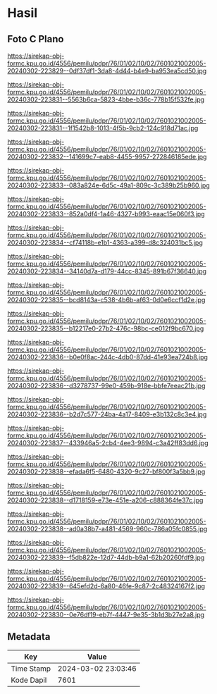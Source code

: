 # Hasil

## Foto C Plano

https://sirekap-obj-formc.kpu.go.id/4556/pemilu/pdpr/76/01/02/10/02/7601021002005-20240302-223829--0df37df1-3da8-4d44-b4e9-ba953ea5cd50.jpg

https://sirekap-obj-formc.kpu.go.id/4556/pemilu/pdpr/76/01/02/10/02/7601021002005-20240302-223831--5563b6ca-5823-4bbe-b36c-778b15f532fe.jpg

https://sirekap-obj-formc.kpu.go.id/4556/pemilu/pdpr/76/01/02/10/02/7601021002005-20240302-223831--1f1542b8-1013-4f5b-9cb2-124c918d71ac.jpg

https://sirekap-obj-formc.kpu.go.id/4556/pemilu/pdpr/76/01/02/10/02/7601021002005-20240302-223832--141699c7-eab8-4455-9957-272846185ede.jpg

https://sirekap-obj-formc.kpu.go.id/4556/pemilu/pdpr/76/01/02/10/02/7601021002005-20240302-223833--083a824e-6d5c-49a1-809c-3c389b25b960.jpg

https://sirekap-obj-formc.kpu.go.id/4556/pemilu/pdpr/76/01/02/10/02/7601021002005-20240302-223833--852a0df4-1a46-4327-b993-eaac15e060f3.jpg

https://sirekap-obj-formc.kpu.go.id/4556/pemilu/pdpr/76/01/02/10/02/7601021002005-20240302-223834--cf74118b-e1b1-4363-a399-d8c324031bc5.jpg

https://sirekap-obj-formc.kpu.go.id/4556/pemilu/pdpr/76/01/02/10/02/7601021002005-20240302-223834--34140d7a-d179-44cc-8345-891b67f36640.jpg

https://sirekap-obj-formc.kpu.go.id/4556/pemilu/pdpr/76/01/02/10/02/7601021002005-20240302-223835--bcd8143a-c538-4b6b-af63-0d0e6ccf1d2e.jpg

https://sirekap-obj-formc.kpu.go.id/4556/pemilu/pdpr/76/01/02/10/02/7601021002005-20240302-223835--b12217e0-27b2-476c-98bc-ce012f9bc670.jpg

https://sirekap-obj-formc.kpu.go.id/4556/pemilu/pdpr/76/01/02/10/02/7601021002005-20240302-223836--b0e0f8ac-244c-4db0-87dd-41e93ea724b8.jpg

https://sirekap-obj-formc.kpu.go.id/4556/pemilu/pdpr/76/01/02/10/02/7601021002005-20240302-223836--d3278737-99e0-459b-918e-bbfe7eeac21b.jpg

https://sirekap-obj-formc.kpu.go.id/4556/pemilu/pdpr/76/01/02/10/02/7601021002005-20240302-223836--b2d7c577-24ba-4a17-8409-e3b132c8c3e4.jpg

https://sirekap-obj-formc.kpu.go.id/4556/pemilu/pdpr/76/01/02/10/02/7601021002005-20240302-223837--433946a5-2cb4-4ee3-9894-c3a42ff83dd6.jpg

https://sirekap-obj-formc.kpu.go.id/4556/pemilu/pdpr/76/01/02/10/02/7601021002005-20240302-223838--efada6f5-6480-4320-9c27-bf800f3a5bb9.jpg

https://sirekap-obj-formc.kpu.go.id/4556/pemilu/pdpr/76/01/02/10/02/7601021002005-20240302-223838--d1718159-e73e-451e-a206-c888364fe37c.jpg

https://sirekap-obj-formc.kpu.go.id/4556/pemilu/pdpr/76/01/02/10/02/7601021002005-20240302-223838--ad0a38b7-a481-4569-960c-786a05fc0855.jpg

https://sirekap-obj-formc.kpu.go.id/4556/pemilu/pdpr/76/01/02/10/02/7601021002005-20240302-223839--f5db822e-12d7-44db-b9a1-62b20260fdf9.jpg

https://sirekap-obj-formc.kpu.go.id/4556/pemilu/pdpr/76/01/02/10/02/7601021002005-20240302-223839--645efd2d-6a80-46fe-9c87-2c48324167f2.jpg

https://sirekap-obj-formc.kpu.go.id/4556/pemilu/pdpr/76/01/02/10/02/7601021002005-20240302-223830--0e76df19-eb7f-4447-9e35-3b1d3b27e2a8.jpg


## Metadata

| Key        | Value               |
| ---------- | ------------------- |
| Time Stamp | 2024-03-02 23:03:46 |
| Kode Dapil | 7601                |



